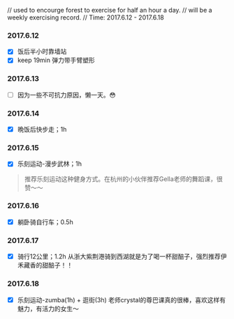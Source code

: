 // used to encourge forest to exercise for half an hour a day.
// will be a weekly exercising record.
// Time: 2017.6.12 - 2017.6.18

### 2017.6.12 

- [x] 饭后半小时靠墙站
- [x] keep 19min 弹力带手臂塑形

### 2017.6.13 

- [ ] 因为一些不可抗力原因，懒一天。😳

### 2017.6.14

- [x] 晩饭后快步走；1h

### 2017.6.15

- [x] 乐刻运动-漫步武林；1h
> 推荐乐刻运动这种健身方式。在杭州的小伙伴推荐Gella老师的舞蹈课，很赞～～

### 2017.6.16

- [x] 躺卧骑自行车；0.5h

### 2017.6.17

- [x] 骑行12公里；1.2h
从浙大紫荆港骑到西湖就是为了喝一杯甜醅子，强烈推荐伊禾藏香的甜醅子！！

### 2017.6.18

- [x] 乐刻运动-zumba(1h) + 逛街(3h)
老师crystal的尊巴课真的很棒，喜欢这样有魅力，有活力的女生～

